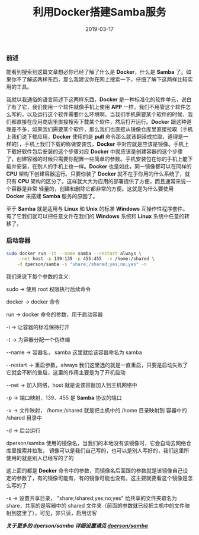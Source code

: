 ﻿---
title: 利用Docker搭建Samba服务
date: 2019-03-17
categories: Linux
---
### 前述
能看到搜索到这篇文章想必你已经了解了什么是 **Docker**，什么是 **Samba** 了。如果你不了解这两样东西，那么我建议你在网上搜索一下，仔细了解下这两样比较实用的工具。

我就以我通俗的语言简述下这两样东西，**Docker** 是一种标准化的软件单元，说白了有了它，我们使用一个软件就像手机上使用 **APP** 一样，我们不用管这个软件怎么写的，以及运行这个软件需要什么环境啊。当我们手机需要某个软件的时候，我们都直接在应用商店里直接搜索下载某个软件，然后打开运行。**Docker** 跟这种道理差不多，如果我们需要某个软件，那么我们也直接从镜像仓库里直接拉取（手机上我们说下载应用，**Docker** 使用的是 **pull** 命令那么就该翻译成拉取，道理是一样的），手机上我们下载的称做安装包，**Docker** 中对应就是应该是镜像。手机上下载好软件包后安装的这个步骤对应 **Docker** 中就应该是创建容器的这个步骤了，创建容器的时候只需要你配置一些简单的参数。手机安装包在你的手机上能下载并安装，在别人的手机上也一样。**Docker** 也是如此，同一镜像都可以在同样的 **CPU** 架构下创建容器运行。只要你装了 **Docker** 就不在乎你用的什么系统了，就只有 **CPU** 架构的区分了。这样就大大为应用的部署提供了方便，而且通常来说一个容器是非常	轻量的，创建和删除它都非常的方便。这就是为什么要使用 **Docker** 来搭建 **Samba** 服务的原因了。

至于 **Samba** 就是适用与 **Linux** 和 **Unix** 的标准 **Windows** 互操作性程序套件。有了它我们就可以把任意文件在我们的 **Windows** 系统和 **Linux** 系统中任意的转移了。

### 启动容器
```bash
sudo docker run -it --name samba --restart always \
	--net host -p 139:139 -p 455:455  -v /home:/shared \
	-d dperson/samba -s "share;/shared;yes;no;yes" -n
```
我们来说下每个参数的含义:

sudo -> 使用 root 权限执行后续命令

docker -> docker 命令

run -> docker 命令的参数，用于启动容器

-i -> 让容器的标准保持打开

-t -> 为容器分配一个伪终端

--name -> 容器名， samba 这里就给该容器命名为 samba

--restart -> 重启参数，always 我们这里选的就是一直重启，只要是启动失败了它就会不断的重启，这里的作用主要是为了开机启动

--net -> 加入网络，host 就是说该容器加入到主机网络中

-p -> 端口映射，139、455 是 **Samba** 协议的端口

-v -> 文件映射， /home:/shared 就是把主机中的 /home 目录映射到 容器中的 /shared 目录中

-d -> 后台运行

dperson/samba 使用的镜像名，当我们的本地没有该镜像时，它会自动去网络仓库里搜索并拉取， 镜像可以是我们自己写的，也可以是别人写好的，我们这里所使用的就是别人已经写的了的

这上面的都是 **Docker** 命令中的参数，而镜像名后面跟的参数就是该镜像自己设定的参数了，有的镜像可能有，有的镜像可能也没有。这主要就要看这个镜像是怎么写的了

-s -> 设置共享目录， "share;/shared;yes;no;yes" 给共享的文件夹取名为 share，共享的是容器中的 shared 文件夹（前面的参数就已经把主机中的文件映射到这里了），可见，非只读，启用访客

***关于更多的 dperson/samba 详细设置请见 [dperson/samba](https://hub.docker.com/r/dperson/samba/)***

